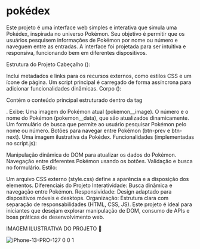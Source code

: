 # pokédex

Este projeto é uma interface web simples e interativa que simula uma Pokédex, inspirada no universo Pokémon. Seu objetivo é permitir que os usuários pesquisem informações de Pokémon por nome ou número e naveguem entre as entradas. A interface foi projetada para ser intuitiva e responsiva, funcionando bem em diferentes dispositivos.

Estrutura do Projeto
Cabeçalho (<head>):

Inclui metadados e links para os recursos externos, como estilos CSS e um ícone de página.
Um script principal é carregado de forma assíncrona para adicionar funcionalidades dinâmicas.
Corpo (<body>):

Contém o conteúdo principal estruturado dentro da tag <main>.
Exibe:
Uma imagem do Pokémon atual (pokemon__image).
O número e o nome do Pokémon (pokemon__data), que são atualizados dinamicamente.
Um formulário de busca que permite ao usuário pesquisar Pokémon pelo nome ou número.
Botões para navegar entre Pokémon (btn-prev e btn-next).
Uma imagem ilustrativa da Pokédex.
Funcionalidades (implementadas no script.js):

Manipulação dinâmica do DOM para atualizar os dados do Pokémon.
Navegação entre diferentes Pokémon usando os botões.
Validação e busca no formulário.
Estilo:

Um arquivo CSS externo (style.css) define a aparência e a disposição dos elementos.
Diferenciais do Projeto
Interatividade: Busca dinâmica e navegação entre Pokémon.
Responsividade: Design adaptado para dispositivos móveis e desktops.
Organização: Estrutura clara com separação de responsabilidades (HTML, CSS, JS).
Este projeto é ideal para iniciantes que desejam explorar manipulação de DOM, consumo de APIs e boas práticas de desenvolvimento web.


IMAGEM ILUSTRATIVA DO PROJETO 🔱

![iPhone-13-PRO-127 0 0 1](https://github.com/user-attachments/assets/376b9e04-301e-4b29-8153-2b82e5a82a00)
